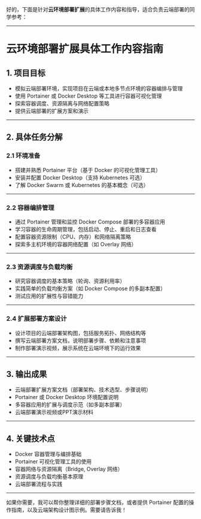 好的，下面是针对**云环境部署扩展**的具体工作内容和指导，适合负责云端部署的同学参考：

---

# 云环境部署扩展具体工作内容指南

## 1. 项目目标

* 模拟云端部署环境，实现项目在云端或本地多节点环境的容器编排与管理
* 使用 Portainer 或 Docker Desktop 等工具进行容器可视化管理
* 探索容器调度、资源隔离与网络配置策略
* 提供云端部署的扩展方案和演示

---

## 2. 具体任务分解

### 2.1 环境准备

* 搭建并熟悉 Portainer 平台（基于 Docker 的可视化管理工具）
* 安装并配置 Docker Desktop（支持 Kubernetes 可选）
* 了解 Docker Swarm 或 Kubernetes 的基本概念（可选）

---

### 2.2 容器编排管理

* 通过 Portainer 管理和监控 Docker Compose 部署的多容器应用
* 学习容器的生命周期管理，包括启动、停止、重启和日志查看
* 配置容器资源限制（CPU、内存）和网络隔离策略
* 探索多主机环境的容器网络配置（如 Overlay 网络）

---

### 2.3 资源调度与负载均衡

* 研究容器调度的基本策略（轮询、资源利用率）
* 实践简单的负载均衡方案（如 Docker Compose 的多副本配置）
* 测试应用的扩展性与容错能力

---

### 2.4 扩展部署方案设计

* 设计项目的云端部署架构图，包括服务拓扑、网络结构等
* 撰写云端部署方案文档，说明部署步骤、依赖和注意事项
* 制作部署演示视频，展示系统在云端环境下的运行效果

---

## 3. 输出成果

* 云端部署扩展方案文档（部署架构、技术选型、步骤说明）
* Portainer 或 Docker Desktop 环境配置说明
* 多容器应用的扩展与调度示范（如多副本部署）
* 云端部署演示视频或PPT演示材料

---

## 4. 关键技术点

* Docker 容器管理与编排基础
* Portainer 可视化管理工具的使用
* 容器网络与资源隔离（Bridge, Overlay 网络）
* 资源调度与负载均衡基本原理
* 云端部署流程与实践

---

如果你需要，我可以帮你整理详细的部署步骤文档，或者提供 Portainer 配置的操作指南，以及云端架构设计图示例。需要请告诉我！
